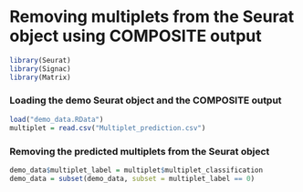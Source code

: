 Removing multiplets from the Seurat object using COMPOSITE output
================

``` r
library(Seurat)
library(Signac)
library(Matrix)
```

### Loading the demo Seurat object and the COMPOSITE output

``` r
load("demo_data.RData")
multiplet = read.csv("Multiplet_prediction.csv")
```

### Removing the predicted multiplets from the Seurat object

``` r
demo_data$multiplet_label = multiplet$multiplet_classification
demo_data = subset(demo_data, subset = multiplet_label == 0)
```
